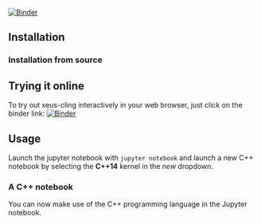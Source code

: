 [![Binder](https://mybinder.org/badge_logo.svg)](https://mybinder.org/v2/gh/alexander-penev/xeus-clang-repl/HEAD?labpath=notebooks/index.ipynb)

## Installation


### Installation from source


## Trying it online

To try out xeus-cling interactively in your web browser, just click on the binder
link:
[![Binder](https://mybinder.org/badge_logo.svg)](https://mybinder.org/v2/gh/alexander-penev/xeus-clang-repl/HEAD?labpath=notebooks/index.ipynb)

## Usage

Launch the jupyter notebook with `jupyter notebook` and launch a new C++ notebook by selecting the **C++14** kernel in the *new* dropdown.

### A C++ notebook

You can now make use of the C++ programming language in the Jupyter notebook.


